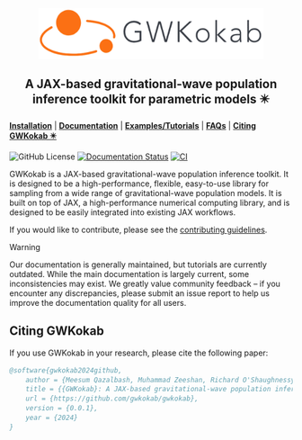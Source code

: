 <div align="center">
<a href="https://gwkokab.readthedocs.io">
<img src="https://raw.githubusercontent.com/gwkokab/gwkokab/main/docs/source/_static/logo.png" alt="logo" width="400px" height="90px"></img>
</a>
</div>

<h2 align="center">
A JAX-based gravitational-wave population inference toolkit for parametric models ✴️
</h2>

[**Installation**](https://gwkokab.readthedocs.io/en/latest/installation.html) |
[**Documentation**](https://gwkokab.readthedocs.io/) |
[**Examples/Tutorials**](https://gwkokab.readthedocs.io/en/latest/examples.html) |
[**FAQs**](https://gwkokab.readthedocs.io/en/latest/FAQs.html) |
[**Citing GWKokab ✴️**](#citing-gwkokab)

![GitHub License](https://img.shields.io/github/license/gwkokab/gwkokab)
[![Documentation Status](https://readthedocs.org/projects/gwkokab/badge/?version=latest)](https://gwkokab.readthedocs.io/en/latest/?badge=latest)
[![CI](https://github.com/gwkokab/gwkokab/actions/workflows/ci.yml/badge.svg)](https://github.com/gwkokab/gwkokab/actions/workflows/ci.yml)

GWKokab is a JAX-based gravitational-wave population inference toolkit. It is designed to be a high-performance, flexible, easy-to-use library for sampling from a wide range of gravitational-wave population models. It is built on top of JAX, a high-performance numerical computing library, and is designed to be easily integrated into existing JAX workflows.

If you would like to contribute, please see the [contributing guidelines](https://gwkokab.readthedocs.io/en/latest/dev_docs/contributing.html).

> [!WARNING]
> Our documentation is generally maintained, but tutorials are currently outdated. While the main documentation is largely current, some inconsistencies may exist. We greatly value community feedback – if you encounter any discrepancies, please submit an issue report to help us improve the documentation quality for all users.

## Citing GWKokab

If you use GWKokab in your research, please cite the following paper:

```bibtex
@software{gwkokab2024github,
    author = {Meesum Qazalbash, Muhammad Zeeshan, Richard O'Shaughnessy},
    title = {{GWKokab}: A JAX-based gravitational-wave population inference toolkit for parametric models},
    url = {https://github.com/gwkokab/gwkokab},
    version = {0.0.1},
    year = {2024}
}
```
